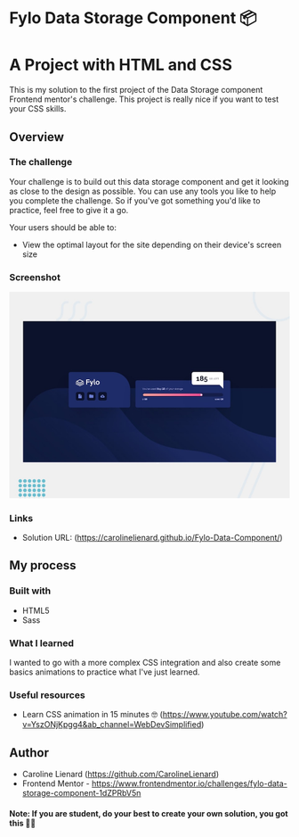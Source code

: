 # Fylo Data Storage Component 📦
# A Project with HTML and CSS

This is my solution to the first project of the Data Storage component Frontend mentor's challenge. This project is really nice if you want to test your CSS skills.

## Overview

### The challenge

Your challenge is to build out this data storage component and get it looking as close to the design as possible.
You can use any tools you like to help you complete the challenge. So if you've got something you'd like to practice, feel free to give it a go.

Your users should be able to:

- View the optimal layout for the site depending on their device's screen size

### Screenshot

![](./project.png)


### Links

- Solution URL: (https://carolinelienard.github.io/Fylo-Data-Component/)

## My process

### Built with

- HTML5
- Sass

### What I learned

I wanted to go with a more complex CSS integration and also create some basics animations to practice what I've just learned.


### Useful resources

- Learn CSS animation in 15 minutes 🤓 (https://www.youtube.com/watch?v=YszONjKpgg4&ab_channel=WebDevSimplified)


## Author

- Caroline Lienard (https://github.com/CarolineLienard)
- Frontend Mentor - https://www.frontendmentor.io/challenges/fylo-data-storage-component-1dZPRbV5n

#### Note: If you are student, do your best to create your own solution, you got this 👍🏻
